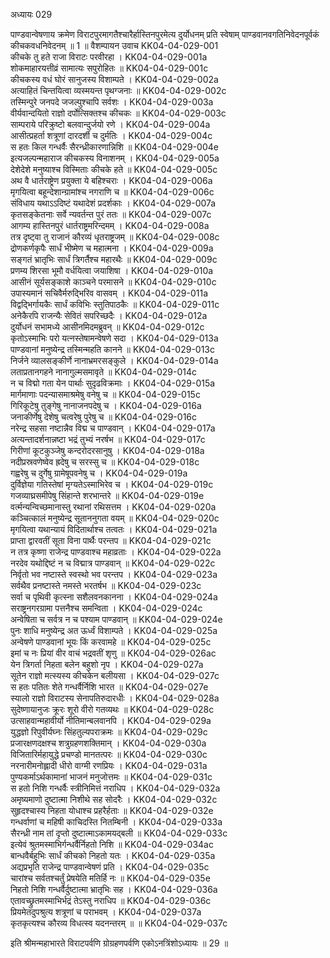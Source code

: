 अध्यायः 029

पाण्डवान्वेषणाय क्रमेण विराटपुरमागतैश्चारैर्हास्तिनपुरमेत्य दुर्योधनम् प्रति स्वेषाम् पाण्डवानवगतिनिवेदनपूर्वकं कीचकवधनिवेदनम् ॥ 1 ॥
वैशम्पायन उवाच 	KK04-04-029-001  
कीचके तु हते राजा विराटः परवीरहा ।	KK04-04-029-001a  
शोकमाहारयत्तीव्रं सामात्यः सपुरोहितः ॥	KK04-04-029-001c  
कीचकस्य वधं घोरं सानुजस्य विशाम्पते ।	KK04-04-029-002a  
अत्याहितं चिन्तयित्वा व्यस्मयन्त पृथग्जनाः ॥	KK04-04-029-002c  
तस्मिन्पुरे जनपदे जजल्पुश्चापि सर्वशः ।	KK04-04-029-003a  
वीर्यवान्दयितो राज्ञो दर्पोत्सिक्तश्च कीचकः ॥	KK04-04-029-003c  
साम्पराये परिक्रुष्टो बलवान्दुर्जयो रणे ।	KK04-04-029-004a  
आसीत्प्रहर्ता शत्रूणां दारदर्शी च दुर्मतिः ।	KK04-04-029-004c  
स हतः किल गन्धर्वैः सैरन्ध्रीकारणान्निशि ॥	KK04-04-029-004e  
इत्यजल्पन्महाराज कीचकस्य विनाशनम् ।	KK04-04-029-005a  
देशेदेशे मनुष्याश्च विस्मिताः कीचके हते ॥	KK04-04-029-005c  
अथ वै धार्तराष्ट्रेण प्रयुक्ता ये बहिश्चराः ।	KK04-04-029-006a  
मृगयित्वा बहून्देशान्ग्रामांश्च नगराणि च ॥ 	KK04-04-029-006c  
संविधाय यथाऽऽदिष्टं यथादेशं प्रदर्शकाः ।	KK04-04-029-007a  
कृतसङ्केतनाः सर्वे न्यवर्तन्त पुरं ततः ॥	KK04-04-029-007c  
आगम्य हास्तिनपुरं धार्तराष्ट्रमरिन्दमम् ।	KK04-04-029-008a  
तत्र दृष्ट्वा तु राजानं कौरव्यं धृतराष्ट्रजम् ॥ 	KK04-04-029-008c  
द्रोणकर्णकृपैः सार्धं भीष्मेण च महात्मना ।	KK04-04-029-009a  
सङ्गतं भ्रातृभिः सार्धं त्रिगर्तैश्च महारथैः ॥ 	KK04-04-029-009c  
प्रणम्य शिरसा भूमौ वर्धयित्वा जयाशिषा ।	KK04-04-029-010a  
आसीनं सूर्यसङ्काशे काञ्चने परमासने ॥	KK04-04-029-010c  
उपास्यमानं सचिवैर्मरुद्भिरिव वासवम् ।	KK04-04-029-011a  
विद्वद्भिर्गायकैः सार्धं कविभिः स्तुतिपाठकैः ॥	KK04-04-029-011c  
अनेकैरपि राजन्यैः सेवितं सपरिच्छदैः ।	KK04-04-029-012a  
दुर्योधनं सभामध्ये आसीनमिदमब्रुवन् ॥ 	KK04-04-029-012c  
कृतोऽस्माभिः परो यत्नस्तेषामन्वेषणे सदा ।	KK04-04-029-013a  
पाण्डवानां मनुष्येन्द्र तस्मिन्महति कानने ॥ 	KK04-04-029-013c  
निर्जने व्यालसङ्कीर्णे नानाभ्रमरसङ्कुले ।	KK04-04-029-014a  
लताप्रतानगहने नानागुल्मसमावृते ॥	KK04-04-029-014c  
न च विद्मो गता येन पार्थाः सुदृढविक्रमाः ।	KK04-04-029-015a  
मार्गमाणाः पदन्यासमाश्रमेषु वनेषु च ॥ 	KK04-04-029-015c  
गिरिकूटेषु तुङ्गेषु नानाजनपदेषु च ।	KK04-04-029-016a  
जनाकीर्णेषु देशेषु चत्वरेषु पुरेषु च ॥ 	KK04-04-029-016c  
नरेन्द्र सहसा नष्टान्नैव विद्म च पाण्डवान् ।	KK04-04-029-017a  
अत्यन्तादर्शनान्नष्टा भद्रं तुभ्यं नरर्षभ ॥ 	KK04-04-029-017c  
गिरीणां कूटकुञ्जेषु कन्दरोदरसानुषु ।	KK04-04-029-018a  
नदीप्रस्रवणेष्वेव ह्रदेषु च सरस्सु च ॥ 	KK04-04-029-018c  
गह्वरेषु च दुर्गेषु ग्रामेषूपवनेषु च ।	KK04-04-029-019a  
दुर्विज्ञेया गतिस्तेषां मृग्यतेऽस्माभिरेव च । 	KK04-04-029-019c  
गजव्याघ्रसमीपेषु सिंहान्ते शरभान्तरे ॥ 	KK04-04-029-019e  
वर्त्मन्यन्विच्छमानास्तु रथानां रथिसत्तम ।	KK04-04-029-020a  
कञ्चित्कालं मनुष्येन्द्र सूताननुगता वयम् ॥ 	KK04-04-029-020c  
मृगयित्वा यथान्यायं विदितार्थाश्च तत्वतः ।	KK04-04-029-021a  
प्राप्ता द्वारवतीं सूता विना पार्थैः परन्तप ॥ 	KK04-04-029-021c  
न तत्र कृष्णा राजेन्द्र पाण्डवाश्च महाव्रताः ।	KK04-04-029-022a  
नरदेव यथोद्दिष्टं न च विद्मात्र पाण्डवान् ॥ 	KK04-04-029-022c  
निर्वृतो भव नष्टास्ते स्वस्थो भव परन्तप ।	KK04-04-029-023a  
सर्वथैव प्रनष्टास्ते नमस्ते भरतर्षभ ॥	KK04-04-029-023c  
सर्वा च पृथिवी कृत्स्ना सशैलवनकानना ।	KK04-04-029-024a  
सराष्ट्रनगरग्रामा पत्तनैश्च समन्विता ।	KK04-04-029-024c  
अन्वेषिता च सर्वत्र न च पश्याम पाण्डवान् ॥	KK04-04-029-024e  
पुनः शाधि मनुष्येन्द्र अत ऊर्ध्वं विशाम्पते ।	KK04-04-029-025a  
अन्वेषणे पाण्डवानां भूयः किं करवामहे ॥ 	KK04-04-029-025c  
इमां च नः प्रियां वीर वाचं भद्रवतीं शृणु ॥ 	KK04-04-029-026ac  
येन त्रिगर्ता निहता बलेन बहुशो नृप ।	KK04-04-029-027a  
सूतेन राज्ञो मत्स्यस्य कीचकेन बलीयसा ।	KK04-04-029-027c  
स हतः पतितः शेते गन्धर्वैर्निशि भारत ॥	KK04-04-029-027e  
स्यालो राज्ञो विराटस्य सेनापतिरुदारधीः ।	KK04-04-029-028a  
सुदेष्णायानुजः क्रूरः शूरो वीरो गतव्यथः ॥ 	KK04-04-029-028c  
उत्साहवान्महावीर्यो नीतिमान्बलवानपि ।	KK04-04-029-029a  
युद्धज्ञो रिपुवीर्यघ्नः सिंहतुल्यपराक्रमः ॥	KK04-04-029-029c  
प्रजारक्षणदक्षश्च शत्रुग्रहणशक्तिमान् ।	KK04-04-029-030a  
विजितारिर्महायुद्धे प्रचण्डो मानतत्परः ॥ 	KK04-04-029-030c  
नरनारीमनोह्लादी धीरो वाग्मी रणप्रियः ।	KK04-04-029-031a  
पुण्यकर्माऽर्थकामानां भाजनं मनुजोत्तमः ॥ 	KK04-04-029-031c  
स हतो निशि गन्धर्वैः स्त्रीनिमित्तं नराधिप ।	KK04-04-029-032a  
अमृष्यमाणो दुष्टात्मा निशीथे सह सोदरैः ।	KK04-04-029-032c  
सुहृदश्चास्य निहता योधाश्च प्रहरैर्हताः ॥	KK04-04-029-032e  
गन्धर्वाणां च महिषी काचिदस्ति नितम्बिनी ।	KK04-04-029-033a  
सैरन्ध्री नाम तां दृप्तो दुष्टात्माऽकामयद्बली ॥ 	KK04-04-029-033c  
इत्येवं श्रुतमस्माभिर्गन्धर्वैर्निहतो निशि ॥ 	KK04-04-029-034ac  
बान्धवैर्बहुभिः सार्धं कीचको निहतो यतः ।	KK04-04-029-035a  
अद्यप्रभृति राजेन्द्र पाण्डवान्वेषणं प्रति ।	KK04-04-029-035c  
चारांश्च सर्वतश्चर्तुं प्रेषयेति मतिर्हि नः ॥	KK04-04-029-035e  
निहतो निशि गन्धर्वैर्दुष्टात्मा भ्रातृभिः सह ।	KK04-04-029-036a  
एतावच्छ्रुतमस्माभिर्भद्रं तेऽस्तु नराधिप ॥ 	KK04-04-029-036c  
प्रियमेतदुपश्रुत्य शत्रूणां च पराभवम् ।	KK04-04-029-037a  
कृतकृत्यश्च कौरव्य विधत्स्व यदनन्तरम् ॥  ॥	KK04-04-029-037c  

इति श्रीमन्महाभारते विराटपर्वणि ग्रोग्रहणपर्वणि एकोऽनत्रिंशोऽध्यायः ॥ 29 ॥
